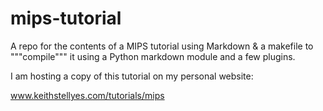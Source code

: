 # mips-tutorial
A repo for the contents of a MIPS tutorial using Markdown &amp; a makefile to """compile""" it using a Python markdown module and a few plugins.

I am hosting a copy of this tutorial on my personal website:

www.keithstellyes.com/tutorials/mips
